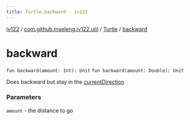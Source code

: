 ```yaml
---
title: Turtle.backward - iv122
---
```


[iv122](../../index.md) / [com.github.mseleng.iv122.util](../index.md) / [Turtle](index.md) / [backward](.)

# backward

`fun backward(amount: Int): Unit`
`fun backward(amount: Double): Unit`

Does backward but stay in the [currentDirection](#)

### Parameters

`amount` - the distance to go